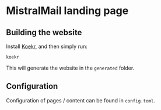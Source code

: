 # MistralMail landing page

## Building the website

Install [Koekr](https://github.com/DenBeke/koekr), and then simply run:

    koekr

This will generate the website in the `generated` folder.

## Configuration

Configuration of pages / content can be found in `config.toml`.